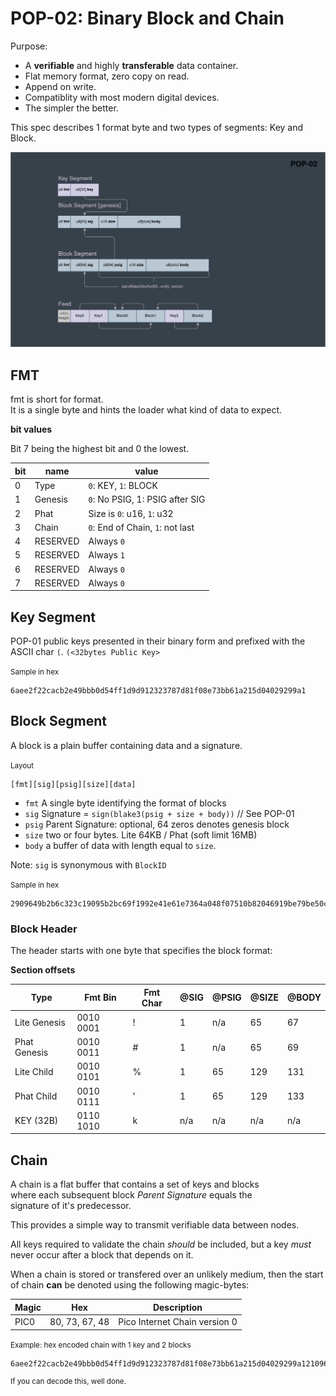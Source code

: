 # POP-02: Binary Block and Chain

Purpose:
 - A **verifiable** and highly **transferable** data container.
 - Flat memory format, zero copy on read.
 - Append on write.
 - Compatiblity with most modern digital devices.
 - The simpler the better.

This spec describes 1 format byte and two types of segments: Key and Block.

![Fig 1.](./fig/pop-02.png)

## FMT

fmt is short for format.  
It is a single byte and hints the loader what kind of data to expect.

**bit values**  

Bit 7 being the highest bit and 0 the lowest.

| bit | name     | value                            |
|-----|----------|----------------------------------|
| 0   | Type     | `0`: KEY, `1`: BLOCK             |
| 1   | Genesis  | `0`: No PSIG, 1: PSIG after SIG  |
| 2   | Phat     | Size is `0`:  u16, `1`: u32      |
| 3   | Chain    | `0`: End of Chain, `1`: not last |
| 4   | RESERVED | Always `0`                       |
| 5   | RESERVED | Always `1`                       |
| 6   | RESERVED | Always `0`                       |
| 7   | RESERVED | Always `0`                       |

## Key Segment
POP-01 public keys presented in their binary form and prefixed with the ASCII char `(`.
`(<32bytes Public Key>`

<small>Sample in hex</small>
```
6aee2f22cacb2e49bbb0d54ff1d9d912323787d81f08e73bb61a215d04029299a1
```
<!-- Secret:
f1d0ea8c8dc3afca9766ee6104f02b6ea427f1d24e3e4d6813b09946dff11dfa
-->

## Block Segment
A block is a plain buffer containing data and a signature.

<small>Layout</small>
```
[fmt][sig][psig][size][data]
```

- `fmt` A single byte identifying the format of blocks
- `sig` Signature = `sign(blake3(psig + size + body))` // See POP-01
- `psig` Parent Signature: optional, 64 zeros denotes genesis block
- `size` two or four bytes. Lite 64KB / Phat (soft limit 16MB)
- `body` a buffer of data with length equal to `size`.

Note: `sig` is synonymous with `BlockID`

<small>Sample in hex</small>

```
2909649b2b6c323c19095b2bc69f1992e41e61e7364a048f07510b82046919be79be50c6bcd29cb6da13185446991d630bedef2326eaccc7ef0e8ebe7ff36c652500046861636b
```

### Block Header

The header starts with one byte that specifies the block format:

**Section offsets**

| Type         | Fmt Bin   | Fmt Char | @SIG | @PSIG | @SIZE | @BODY |
|--------------|-----------|----------|------|-------|-------|-------|
| Lite Genesis | 0010 0001 | !        | 1    | n/a   | 65    | 67    |
| Phat Genesis | 0010 0011 | #        | 1    | n/a   | 65    | 69    |
| Lite Child   | 0010 0101 | %        | 1    | 65    | 129   | 131   |
| Phat Child   | 0010 0111 | '        | 1    | 65    | 129   | 133   |
| KEY (32B)    | 0110 1010 | k        | n/a  | n/a   | n/a   | n/a   |

## Chain

A chain is a flat buffer that contains a set of keys and blocks  
where each subsequent block _Parent Signature_ equals the  
signature of it's predecessor.

This provides a simple way to transmit verifiable data between nodes.

All keys required to validate the chain _should_ be included, but a key _must_ never
occur after a block that depends on it.

When a chain is stored or transfered over an unlikely medium,
then the start of chain **can** be denoted using the following magic-bytes:

| Magic | Hex            | Description                   |
|-------|----------------|-------------------------------|
| PIC0  | 80, 73, 67, 48 | Pico Internet Chain version 0 |


<small>Example: hex encoded chain with 1 key and 2 blocks</small>

```
6aee2f22cacb2e49bbb0d54ff1d9d912323787d81f08e73bb61a215d04029299a12109649b2b6c323c19095b2bc69f1992e41e61e7364a048f07510b82046919be79be50c6bcd29cb6da13185446991d630bedef2326eaccc7ef0e8ebe7ff36c652500046861636b2b14b5e829984a3dcd62f9983a56aa4f6eb6ba0a2c62e0b382fbf1b674a45b69b725ea41ce9622ffa1c35c3ff251d7dac4fbfa744cc76afbd84557a869544cef5a09649b2b6c323c19095b2bc69f1992e41e61e7364a048f07510b82046919be79be50c6bcd29cb6da13185446991d630bedef2326eaccc7ef0e8ebe7ff36c65250006706c616e6574
```
<sup>If you can decode this, well done.</sup>

